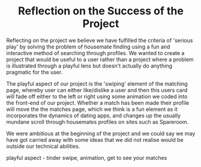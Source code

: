 <h1 align="center">Reflection on the Success of the Project</h1>

Reflecting on the project we believe we have fulfilled the criteria of 'serious play' by solving the problem of housemate finding using a fun and interactive method of searching through profiles. We wanted to create a project that would be useful to a user rather than a project where a problem is illustrated through a playful lens but doesn't actually do anything pragmatic for the user.

The playful aspect of our project is the 'swiping' element of the matching page, whereby user can either like/dislike a user and then this users card will fade off either to the left or right using some animation we coded into the front-end of our project. Whether a match has been made their profile will move the the matches page, which we think is a fun element as it incorporates the dynamics of dating apps, and changes up the usually mundane scroll through housemates profiles on sites such as Spareroom.

We were ambitious at the beginning of the project and we could say we may have got carried away with some ideas that we did not realise would be outside our technical abilities.

playful aspect - tinder swipe, animation, get to see your matches

